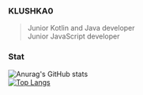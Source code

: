 ### KLUSHKA0
 > Junior Kotlin and Java developer <br>
 > Junior JavaScript developer
### Stat
![Anurag's GitHub stats](https://github-readme-stats.vercel.app/api?username=KLUSHKA0&show_icons=true&theme=outrun) <br>
[![Top Langs](https://github-readme-stats.vercel.app/api/top-langs/?username=anuraghazra&layout=compact)](https://github.com/anuraghazra/github-readme-stats) 




